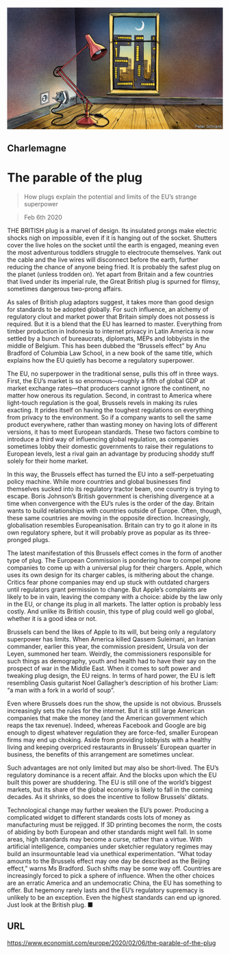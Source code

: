 ![](./images/20200208_EUD000_0.jpg)

## Charlemagne

# The parable of the plug

> How plugs explain the potential and limits of the EU’s strange superpower

> Feb 6th 2020

THE BRITISH plug is a marvel of design. Its insulated prongs make electric shocks nigh on impossible, even if it is hanging out of the socket. Shutters cover the live holes on the socket until the earth is engaged, meaning even the most adventurous toddlers struggle to electrocute themselves. Yank out the cable and the live wires will disconnect before the earth, further reducing the chance of anyone being fried. It is probably the safest plug on the planet (unless trodden on). Yet apart from Britain and a few countries that lived under its imperial rule, the Great British plug is spurned for flimsy, sometimes dangerous two-prong affairs.

As sales of British plug adaptors suggest, it takes more than good design for standards to be adopted globally. For such influence, an alchemy of regulatory clout and market power that Britain simply does not possess is required. But it is a blend that the EU has learned to master. Everything from timber production in Indonesia to internet privacy in Latin America is now settled by a bunch of bureaucrats, diplomats, MEPs and lobbyists in the middle of Belgium. This has been dubbed the “Brussels effect” by Anu Bradford of Columbia Law School, in a new book of the same title, which explains how the EU quietly has become a regulatory superpower.

The EU, no superpower in the traditional sense, pulls this off in three ways. First, the EU’s market is so enormous—roughly a fifth of global GDP at market exchange rates—that producers cannot ignore the continent, no matter how onerous its regulation. Second, in contrast to America where light-touch regulation is the goal, Brussels revels in making its rules exacting. It prides itself on having the toughest regulations on everything from privacy to the environment. So if a company wants to sell the same product everywhere, rather than wasting money on having lots of different versions, it has to meet European standards. These two factors combine to introduce a third way of influencing global regulation, as companies sometimes lobby their domestic governments to raise their regulations to European levels, lest a rival gain an advantage by producing shoddy stuff solely for their home market.

In this way, the Brussels effect has turned the EU into a self-perpetuating policy machine. While more countries and global businesses find themselves sucked into its regulatory tractor beam, one country is trying to escape. Boris Johnson’s British government is cherishing divergence at a time when convergence with the EU’s rules is the order of the day. Britain wants to build relationships with countries outside of Europe. Often, though, these same countries are moving in the opposite direction. Increasingly, globalisation resembles Europeanisation. Britain can try to go it alone in its own regulatory sphere, but it will probably prove as popular as its three-pronged plugs.

The latest manifestation of this Brussels effect comes in the form of another type of plug. The European Commission is pondering how to compel phone companies to come up with a universal plug for their chargers. Apple, which uses its own design for its charger cables, is mithering about the change. Critics fear phone companies may end up stuck with outdated chargers until regulators grant permission to change. But Apple’s complaints are likely to be in vain, leaving the company with a choice: abide by the law only in the EU, or change its plug in all markets. The latter option is probably less costly. And unlike its British cousin, this type of plug could well go global, whether it is a good idea or not.

Brussels can bend the likes of Apple to its will, but being only a regulatory superpower has limits. When America killed Qassem Suleimani, an Iranian commander, earlier this year, the commission president, Ursula von der Leyen, summoned her team. Weirdly, the commissioners responsible for such things as demography, youth and health had to have their say on the prospect of war in the Middle East. When it comes to soft power and tweaking plug design, the EU reigns. In terms of hard power, the EU is left resembling Oasis guitarist Noel Gallagher’s description of his brother Liam: “a man with a fork in a world of soup”.

Even where Brussels does run the show, the upside is not obvious. Brussels increasingly sets the rules for the internet. But it is still large American companies that make the money (and the American government which reaps the tax revenue). Indeed, whereas Facebook and Google are big enough to digest whatever regulation they are force-fed, smaller European firms may end up choking. Aside from providing lobbyists with a healthy living and keeping overpriced restaurants in Brussels’ European quarter in business, the benefits of this arrangement are sometimes unclear.

Such advantages are not only limited but may also be short-lived. The EU’s regulatory dominance is a recent affair. And the blocks upon which the EU built this power are shuddering. The EU is still one of the world’s biggest markets, but its share of the global economy is likely to fall in the coming decades. As it shrinks, so does the incentive to follow Brussels’ diktats.

Technological change may further weaken the EU’s power. Producing a complicated widget to different standards costs lots of money as manufacturing must be rejigged. If 3D printing becomes the norm, the costs of abiding by both European and other standards might well fall. In some areas, high standards may become a curse, rather than a virtue. With artificial intelligence, companies under sketchier regulatory regimes may build an insurmountable lead via unethical experimentation. “What today amounts to the Brussels effect may one day be described as the Beijing effect,” warns Ms Bradford. Such shifts may be some way off. Countries are increasingly forced to pick a sphere of influence. When the other choices are an erratic America and an undemocratic China, the EU has something to offer. But hegemony rarely lasts and the EU’s regulatory supremacy is unlikely to be an exception. Even the highest standards can end up ignored. Just look at the British plug. ■

## URL

https://www.economist.com/europe/2020/02/06/the-parable-of-the-plug
